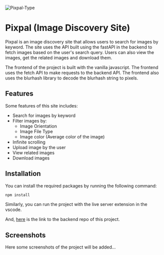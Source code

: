 ![Pixpal-Type](https://github.com/user-attachments/assets/a661276b-66f6-43dd-812d-3755e16d8457)

# Pixpal (Image Discovery Site)

Pixpal is an image discovery site that allows users to search for images by keyword. The site uses the API built using the fastAPI in the backend to fetch images based on the user's search query. Users can also view the images, get the related images and download them.

The frontend of the project is built with the vanilla javascript. The frontend uses the fetch API to make requests to the backend API. The frontend also uses the blurhash library to decode the blurhash string to pixels.

## Features
Some features of this site includes:

- Search for images by keyword
- Filter images by:
    - Image Orientation
    - Image File Type
    - Image color (Average color of the image)
- Infinite scrolling
- Upload image by the user
- View related images
- Download images

## Installation
You can install the required packages by running the following command:

```bash
npm install
```

Similarly, you can run the project with the live server extension in the vscode.

And, [here](https://github.com/Kanak1125/image-gallery-backend) is the link to the backend repo of this project.

## Screenshots
Here some screenshots of the project will be added...
